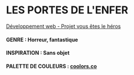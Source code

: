 # LES PORTES DE L'ENFER
[Développement web - Projet vous êtes le héros](https://smnarnold.com/projets/vous-etes-le-heros)
#### GENRE : Horreur, fantastique
#### INSPIRATION : Sans objet
#### PALETTE DE COULEURS : [coolors.co](https://coolors.co/eadeda-998888-bfb8ad-823329-8a3033)
